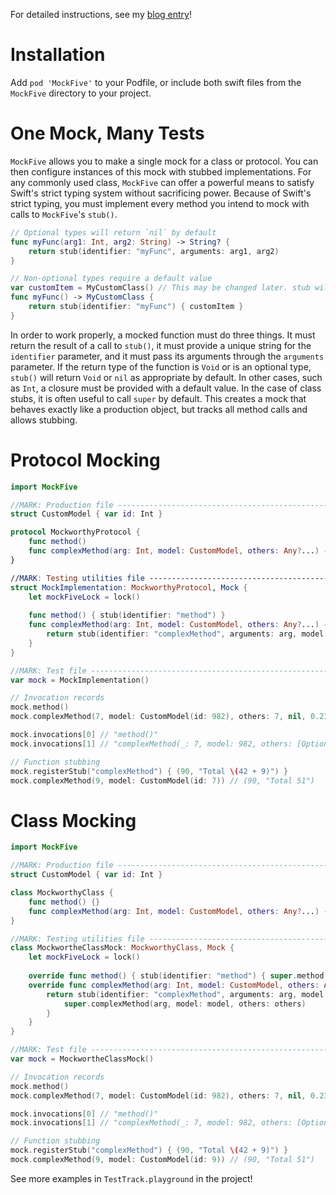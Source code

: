 For detailed instructions, see my [blog entry](http://pairtree.io/2016/01/10/mockfive-simple-reliable-mocks-in-swift/)!

# Installation
Add `pod 'MockFive'` to your Podfile, or include both swift files from the `MockFive` directory to your project.

# One Mock, Many Tests
`MockFive` allows you to make a single mock for a class or protocol.  You can then configure instances of this mock with stubbed implementations.  For any commonly used class, `MockFive` can offer a powerful means to satisfy Swift's strict typing system without sacrificing power.  Because of Swift's strict typing, you must implement every method you intend to mock with calls to `MockFive`'s `stub()`.

```Swift
// Optional types will return `nil` by default
func myFunc(arg1: Int, arg2: String) -> String? {
    return stub(identifier: "myFunc", arguments: arg1, arg2)
}

// Non-optional types require a default value
var customItem = MyCustomClass() // This may be changed later. stub will return new value
func myFunc() -> MyCustomClass {
    return stub(identifier: "myFunc") { customItem }
}
```

In order to work properly, a mocked function must do three things.  It must return the result of a call to `stub()`, it must provide a unique string for the `identifier` parameter, and it must pass its arguments through the `arguments` parameter.  If the return type of the function is `Void` or is an optional type, `stub()` will return `Void` or `nil` as appropriate by default.  In other cases, such as `Int`, a closure must be provided with a default value.  In the case of class stubs, it is often useful to call `super` by default.  This creates a mock that behaves exactly like a production object, but tracks all method calls and allows stubbing.

# Protocol Mocking
```Swift
import MockFive

//MARK: Production file -------------------------------------------------------------------------------------
struct CustomModel { var id: Int }

protocol MockworthyProtocol {
    func method()
    func complexMethod(arg: Int, model: CustomModel, others: Any?...) -> (Int, String)
}

//MARK: Testing utilities file ------------------------------------------------------------------------------
struct MockImplementation: MockworthyProtocol, Mock {
    let mockFiveLock = lock()
    
    func method() { stub(identifier: "method") }
    func complexMethod(arg: Int, model: CustomModel, others: Any?...) -> (Int, String) { _ -> (Int, String) in
        return stub(identifier: "complexMethod", arguments: arg, model.id, others) { (37, "stub string") }
    }
}

//MARK: Test file --------------------------------------------------------------------------------------------
var mock = MockImplementation()

// Invocation records
mock.method()
mock.complexMethod(7, model: CustomModel(id: 982), others: 7, nil, 0.23, [0,9]) // (37, "stub string")

mock.invocations[0] // "method()"
mock.invocations[1] // "complexMethod(_: 7, model: 982, others: [Optional(7), nil, Optional(0.23), Optional([0, 9])]) -> (Int, String)"

// Function stubbing
mock.registerStub("complexMethod") { (90, "Total \(42 + 9)") }
mock.complexMethod(9, model: CustomModel(id: 7)) // (90, "Total 51")
```

# Class Mocking
```Swift
import MockFive

//MARK: Production file -------------------------------------------------------------------------------------
struct CustomModel { var id: Int }

class MockworthyClass {
    func method() {}
    func complexMethod(arg: Int, model: CustomModel, others: Any?...) -> (Int, String) { return (9, "potatos") }
}

//MARK: Testing utilities file ------------------------------------------------------------------------------
class MockwortheClassMock: MockworthyClass, Mock {
    let mockFiveLock = lock()
    
    override func method() { stub(identifier: "method") { super.method() } }
    override func complexMethod(arg: Int, model: CustomModel, others: Any?...) -> (Int, String) { _ -> (Int, String) in
        return stub(identifier: "complexMethod", arguments: arg, model.id, others) { 
            super.complexMethod(arg, model: model, others: others) 
        }
    }
}

//MARK: Test file --------------------------------------------------------------------------------------------
var mock = MockwortheClassMock()

// Invocation records
mock.method()
mock.complexMethod(7, model: CustomModel(id: 982), others: 7, nil, 0.23, [0,9]) // (37, "stub string")

mock.invocations[0] // "method()"
mock.invocations[1] // "complexMethod(_: 7, model: 982, others: [Optional(7), nil, Optional(0.23), Optional([0, 9])]) -> (Int, String)"

// Function stubbing
mock.registerStub("complexMethod") { (90, "Total \(42 + 9)") }
mock.complexMethod(9, model: CustomModel(id: 9)) // (90, "Total 51")
```

See more examples in `TestTrack.playground` in the project!


